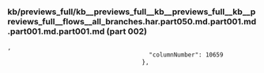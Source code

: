 ### kb/previews_full/kb__previews_full__kb__previews_full__kb__previews_full__flows__all_branches.har.part050.md.part001.md.part001.md.part001.md (part 002)

```md
,
                                        "columnNumber": 10659
                                      },
                             
```

```

